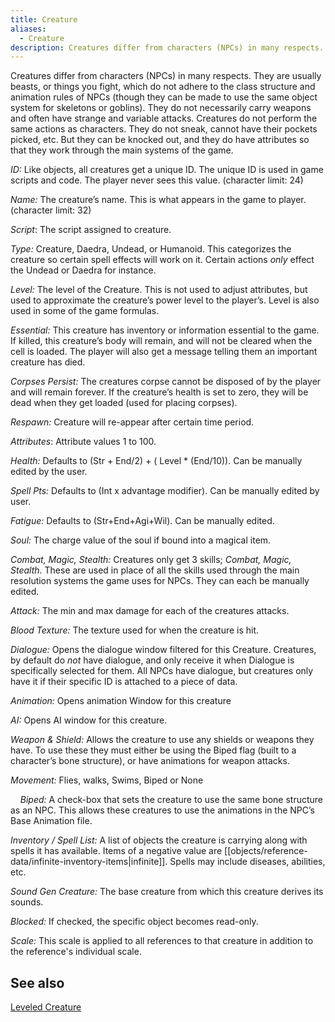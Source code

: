 ```yaml
---
title: Creature
aliases:
  - Creature
description: Creatures differ from characters (NPCs) in many respects. They are usually beasts, or things you fight, which do not adhere to the class structure and animation rules of NPCs
---
```

Creatures differ from characters (NPCs) in many respects. They are usually beasts, or things you fight, which do not adhere to the class structure and animation rules of NPCs (though they can be made to use the same object system for skeletons or goblins). They do not necessarily carry weapons and often have strange and variable attacks. Creatures do not perform the same actions as characters. They do not sneak, cannot have their pockets picked, etc. But they can be knocked out, and they do have attributes so that they work through the main systems of the game.

_ID:_ Like objects, all creatures get a unique ID. The unique ID is used in game scripts and code. The player never sees this value. (character limit: 24)

_Name:_ The creature’s name. This is what appears in the game to player. (character limit: 32)

_Script_: The script assigned to creature.

_Type:_ Creature, Daedra, Undead, or Humanoid. This categorizes the creature so certain spell effects will work on it. Certain actions *only* effect the Undead or Daedra for instance.

_Level:_ The level of the Creature. This is not used to adjust attributes, but used to approximate the creature’s power level to the player’s. Level is also used in some of the game formulas.

_Essential:_ This creature has inventory or information essential to the game. If killed, this creature’s body will remain, and will not be cleared when the cell is loaded. The player will also get a message telling them an important creature has died.

_Corpses Persist:_ The creatures corpse cannot be disposed of by the player and will remain forever. If the creature’s health is set to zero, they will be dead when they get loaded (used for placing corpses).

_Respawn:_ Creature will re-appear after certain time period.

_Attributes_: Attribute values 1 to 100.

_Health:_ Defaults to (Str + End/2) + ( Level \* (End/10)). Can be manually edited by the user.

_Spell Pts:_ Defaults to (Int x advantage modifier). Can be manually edited by user.

_Fatigue:_ Defaults to (Str+End+Agi+Wil). Can be manually edited.

_Soul:_ The charge value of the soul if bound into a magical item.

_Combat, Magic, Stealth:_ Creatures only get 3 skills; _Combat, Magic, Stealth_. These are used in place of all the skills used through the main resolution systems the game uses for NPCs. They can each be manually edited.

_Attack:_ The min and max damage for each of the creatures attacks.

_Blood Texture:_ The texture used for when the creature is hit.

_Dialogue:_ Opens the dialogue window filtered for this Creature. Creatures, by default do *not* have dialogue, and only receive it when Dialogue is specifically selected for them. All NPCs have dialogue, but creatures only have it if their specific ID is attached to a piece of data.

_Animation:_ Opens animation Window for this creature

_AI:_ Opens AI window for this creature.

_Weapon \& Shield:_ Allows the creature to use any shields or weapons they have. To use these they must either be using the Biped flag (built to a character’s bone structure), or have animations for weapon attacks.

_Movement:_ Flies, walks, Swims, Biped or None

&nbsp; &nbsp; _Biped:_ A check-box that sets the creature to use the same bone structure as an NPC. This allows these creatures to use the animations in the NPC’s Base Animation file.

_Inventory / Spell List:_ A list of objects the creature is carrying along with spells it has available. Items of a negative value are [[objects/reference-data/infinite-inventory-items|infinite]]. Spells may include diseases, abilities, etc.

_Sound Gen Creature:_ The base creature from which this creature derives its sounds.

_Blocked:_ If checked, the specific object becomes read-only.

_Scale:_ This scale is applied to all references to that creature in addition to the reference's individual scale.

## See also  
[Leveled Creature ](<LeveledCreature.md>)  
